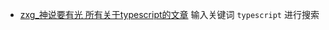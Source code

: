 
- [zxg_神说要有光 所有关于typescript的文章](https://juejin.cn/user/2788017216685118/search?search_type=0) 输入关键词 `typescript` 进行搜索